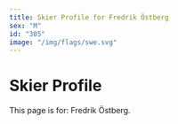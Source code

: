 ```yaml
---
title: Skier Profile for Fredrik Östberg
sex: "M"
id: "305"
image: "/img/flags/swe.svg" 
---
```


# Skier Profile

This page is for: Fredrik Östberg.
    